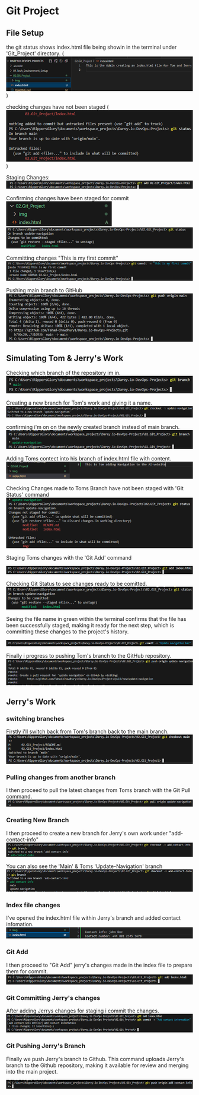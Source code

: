 # Git Project


## File Setup
the git status shows index.html file being showin in the terminal under 'Git_Project' directory.
(![Empty_Index](Img/Empty_File_With_Content.png))

checking changes have not been staged 
(![Git_Status](Img/Git_Status.png))

Staging Changes:
![Staging_Git_Add](Img/Git_Add_Command.png)

Confirming changes have been staged for commit
![staging_Confirmation](img/Index_File_Green.png)
![First_Commit2](Img/Git_Status_Green.png)


Committing changes "This is my first commit"
![First_Commit](Img/Git_Commit.png)

Pushing main branch to GitHub
![Git_Push_Origin](Img/Git_Push_Origin_Main.png)

## Simulating Tom & Jerry's Work

Checking which branch of the repository im in.
![Git_Branch](Img/Git_Branch.png)

Creating a new branch for Tom's work and giving it a name.
![Toms_Branch](Img/New_Branch_Toms_Work.png)

confirming i'm on on the newly created branch instead of main branch.
![Git_Branch_Check](Img/Git_Branch_Tom.png)

Adding Toms contect into his branch of index.html file with content.
![Toms_Index_Content](Img/Toms_Index_File.png)


Checking Changes made to Toms Branch have not been staged with 'Git Status' command
![Toms_Git_Status](Img/Toms_Git_Status.png)



Staging Toms changes with the 'Git Add' command

![Toms_Git_Add](Img/Toms_Git_Add.png)


Checking Git Status to see changes ready to be comitted.
![Git_Status2](Img/Toms_Git_Status_Confirmed.png)

Seeing the file name in green within the terminal confirms that the file has been successfully staged, making it ready for the next step, which is committing these changes to the project's history.

![comitting_Toms_Changes](Img/Toms_Git_Commit.png)

Finally i progress to pushing Tom's branch to the GitHub repository.
![Toms_Git_Push](Img/Toms_Git_Push.png)


## Jerry's Work

### switching branches
Firstly i'll switch back from Tom's branch back to the main branch.
![Main_Branch_Checkout](Img/Switching_To_Main_Branch.png)

### Pulling changes from another branch

I then proceed to pull the latest changes from Toms branch with the Git Pull command.
![Git_Pull_origin](Img/Jerrys_Git_Pull_Origin.png)


### Creating New Branch
I then proceed to create a new branch for Jerry's own work under "add-contact-info"
![Jerrys_Branch](Img/Jerrys_Git_Branch.png)

You can also see the 'Main' & Toms 'Update-Navigation' branch
![Tom_&_Jerrys_Branch](Img/Jerry_And_Toms_Branches.png)

### Index file changes
I've opened the index.html file within Jerry's branch and added contact infomation.
![Jerrys_Contact](Img/Jerrys_Task.png)

### Git Add
I then proceed to "Git Add" jerry's changes made in the index file to prepare them for commit.
![Jerrys_Git_Add_Index](Img/Jerrys_Git_Add.png)

### Git Committing Jerry's changes

After adding Jerrys changes for staging i commit the changes.
![Jerrys_Commit](Img/Jerrys_Git_Commit.png)

### Git Pushing Jerry's Branch

Finally we push Jerry's branch to Github. This command uploads Jerry's branch to the Github repository, making it available for review and merging into the main project.

![Jerrys_Git_Push](Img/Jerrys_Git_Push.png)

